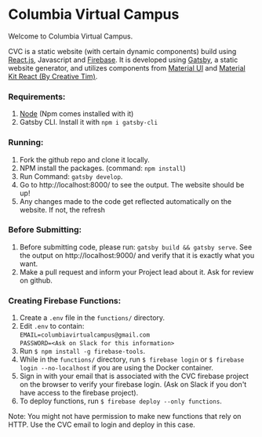 # Columbia Virtual Campus

Welcome to Columbia Virtual Campus.

CVC is a static website (with certain dynamic components) build using 
[React.js](https://reactjs.org/, "React JS"), Javascript and [Firebase](https://firebase.google.com/, "Firebase"). 
It is developed using [Gatsby](https://www.gatsbyjs.org/docs/, "Gatsby"), a static website generator, and utilizes components from [Material UI](https://material-ui.com/getting-started/templates/, "Material UI") and [Material Kit React (By Creative Tim)](https://demos.creative-tim.com/material-kit-react/#/, "Material Kit React").


### Requirements:
1. [Node](https://nodejs.org/en/download/, "Node") (Npm comes installed with it)
2. Gatsby CLI. Install it with `npm i gatsby-cli`


### Running:
1. Fork the github repo and clone it locally.
2. NPM install the packages. (command: `npm install`)
3. Run Command: `gatsby develop`.
4. Go to http://localhost:8000/ to see the output. The website should be up!
5. Any changes made to the code get reflected automatically on the website. If not, the refresh

### Before Submitting:
1. Before submitting code, please run: `gatsby build && gatsby serve`. See the output on http://localhost:9000/ and verify that it is exactly what you want.
2. Make a pull request and inform your Project lead about it. Ask for review on github.


### Creating Firebase Functions:
1. Create a `.env` file in the `functions/` directory.
2. Edit `.env` to contain:  \
`EMAIL=columbiavirtualcampus@gmail.com` \
`PASSWORD=<Ask on Slack for this information>` 
3. Run `$ npm install -g firebase-tools`.
4. While in the `functions/` directory, run `$ firebase login` or `$ firebase login --no-localhost` if you are using the Docker container.
5. Sign in with your email that is associated with the CVC firebase project on the browser to verify your firebase login. (Ask on Slack if you don't have access to the firebase project).
6. To deploy functions, run `$ firebase deploy --only functions`.

Note: You might not have permission to make new functions that rely on HTTP. Use the CVC email to login and deploy in this case.



